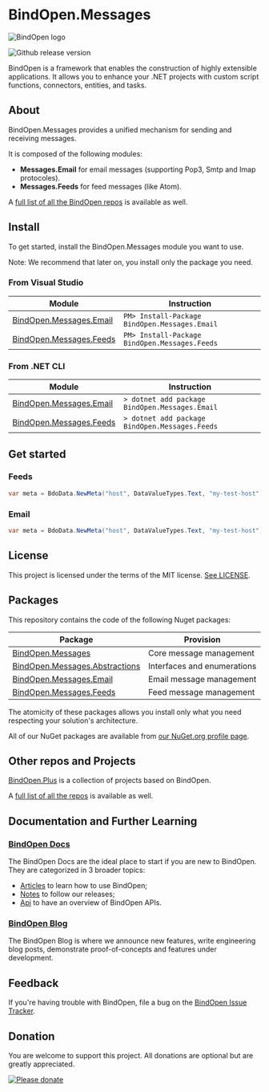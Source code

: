 # BindOpen.Messages

![BindOpen logo](https://storage.bindopen.org/img/logos/logo_bindopen.png)

![Github release version](https://img.shields.io/nuget/v/BindOpen.Messages.svg?style=plastic)


BindOpen is a framework that enables the construction of highly extensible applications. It allows you to enhance your .NET projects with custom script functions, connectors, entities, and tasks.

## About

BindOpen.Messages provides a unified mechanism for sending and receiving messages.

It is composed of the following modules:

* __Messages.Email__ for email messages (supporting Pop3, Smtp and Imap protocoles).
* __Messages.Feeds__ for feed messages (like Atom).

A [full list of all the BindOpen repos](https://github.com/bindopen?tab=repositories) is available as well.


## Install

To get started, install the BindOpen.Messages module you want to use.

Note: We recommend that later on, you install only the package you need.

### From Visual Studio

| Module | Instruction |
|--------|-----|
| [BindOpen.Messages.Email](https://www.nuget.org/packages/BindOpen.Messages.Email) | ```PM> Install-Package BindOpen.Messages.Email``` |
| [BindOpen.Messages.Feeds](https://www.nuget.org/packages/BindOpen.Messages.Feeds) | ```PM> Install-Package BindOpen.Messages.Feeds``` |

### From .NET CLI

| Module | Instruction |
|--------|-----|
| [BindOpen.Messages.Email](https://www.nuget.org/packages/BindOpen.Messages.Email) | ```> dotnet add package BindOpen.Messages.Email``` |
| [BindOpen.Messages.Feeds](https://www.nuget.org/packages/BindOpen.Messages.Feeds) | ```> dotnet add package BindOpen.Messages.Feeds``` |

## Get started

### Feeds

```csharp
var meta = BdoData.NewMeta("host", DataValueTypes.Text, "my-test-host");
```

### Email

```csharp
var meta = BdoData.NewMeta("host", DataValueTypes.Text, "my-test-host");
```


## License

This project is licensed under the terms of the MIT license. [See LICENSE](https://github.com/bindopen/BindOpen.Messages/blob/master/LICENSE).

## Packages

This repository contains the code of the following Nuget packages:

| Package | Provision |
|----------|-----|
| [BindOpen.Messages](https://www.nuget.org/packages/BindOpen.Messages) | Core message management |
| [BindOpen.Messages.Abstractions](https://www.nuget.org/packages/BindOpen.Messages.Abstractions) | Interfaces and enumerations |
| [BindOpen.Messages.Email](https://www.nuget.org/packages/BindOpen.Messages.Email) | Email message management |
| [BindOpen.Messages.Feeds](https://www.nuget.org/packages/BindOpen.Messages.Feeds) | Feed message management |

The atomicity of these packages allows you install only what you need respecting your solution's architecture.

All of our NuGet packages are available from [our NuGet.org profile page](https://www.nuget.org/profiles/bindopen).


## Other repos and Projects

[BindOpen.Plus](https://github.com/bindopen/BindOpen.Plus) is a collection of projects based on BindOpen.


A [full list of all the repos](https://www.nuget.org/packages?q=bindopen.Labs) is available as well.


## Documentation and Further Learning

### [BindOpen Docs](https://docs.bindopen.org/)

The BindOpen Docs are the ideal place to start if you are new to BindOpen. They are categorized in 3 broader topics:

* [Articles](https://docs.bindopen.org/articles) to learn how to use BindOpen;
* [Notes](https://docs.bindopen.org/notes) to follow our releases;
* [Api](https://docs.bindopen.org/api) to have an overview of BindOpen APIs.

### [BindOpen Blog](https://www.bindopen.org/blog)

The BindOpen Blog is where we announce new features, write engineering blog posts, demonstrate proof-of-concepts and features under development.


## Feedback

If you're having trouble with BindOpen, file a bug on the [BindOpen Issue Tracker](https://github.com/bindopen/BindOpen.Plus.Messgaes/issues). 

## Donation

You are welcome to support this project. All donations are optional but are greatly appreciated.

[![Please donate](https://www.paypalobjects.com/en_US/i/btn/btn_donateCC_LG.gif)](https://www.paypal.com/donate/?hosted_button_id=PHG3WSUFYSMH4)


